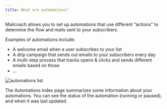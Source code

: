 ```yaml
---
title: What are automations?
---
```


Mailcoach allows you to set up automations that use different "actions" to determine the flow and mails sent to your subscribers.

Examples of automations include:

- A welcome email when a user subscribes to your list
- A drip campaign that sends out emails to your subscribers every day
- A multi-step process that tracks opens & clicks and sends different emails based on those
- ...

![automations list](/images/docs/self-hosted/v6/automations/index.png)

The Automations index page summarizes some information about your automations. You can see the status of the automation (running or paused), and when it was last updated.

